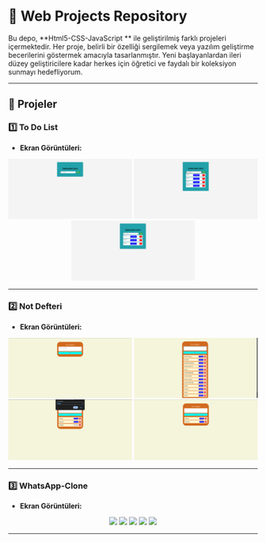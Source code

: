 # 🌟 **Web Projects Repository**

Bu depo, **Html5-CSS-JavaScript ** ile geliştirilmiş farklı projeleri içermektedir. Her proje, belirli bir özelliği sergilemek veya yazılım geliştirme becerilerini göstermek amacıyla tasarlanmıştır. Yeni başlayanlardan ileri düzey geliştiricilere kadar herkes için öğretici ve faydalı bir koleksiyon sunmayı hedefliyorum.

---

## 📁 **Projeler**

### 1️⃣ **To Do List**
- **Ekran Görüntüleri:**
<div align="center">
  <img src="./To Do List/Ekran Resimleri/Todo_List.png" width="250"/>
  <img src="./To Do List/Ekran Resimleri/Todo_List_2.png" width="250"/>
  <img src="./To Do List/Ekran Resimleri/Todo_List_3.png" width="250"/>
</div>

---

### 2️⃣ **Not Defteri**
- **Ekran Görüntüleri:**
<div align="center">
  <img src="./Not Defteri/Ekran Görüntüleri/Not_Defteri_1.png" width="250"/>
  <img src="./Not Defteri/Ekran Görüntüleri/Not_Defteri_2.png" width="250"/>
  <img src="./Not Defteri/Ekran Görüntüleri/Not_Defteri_3.png" width="250"/>
  <img src="./Not Defteri/Ekran Görüntüleri/Not_Defteri_4.png" width="250"/>
</div>

---

### 3️⃣ **WhatsApp-Clone**
- **Ekran Görüntüleri:**
<div align="center">
  <img src="./todo_sqlite/app_screenshot/Screenshot_1720625162.png" width="250"/>
  <img src="./todo_sqlite/app_screenshot/Screenshot_1723979305.png" width="250"/>
  <img src="./todo_sqlite/app_screenshot/Screenshot_1723979352.png" width="250"/>
  <img src="./todo_sqlite/app_screenshot/Screenshot_1723979362.png" width="250"/>
  <img src="./todo_sqlite/app_screenshot/Screenshot_1723979365.png" width="250"/>
</div>

---
